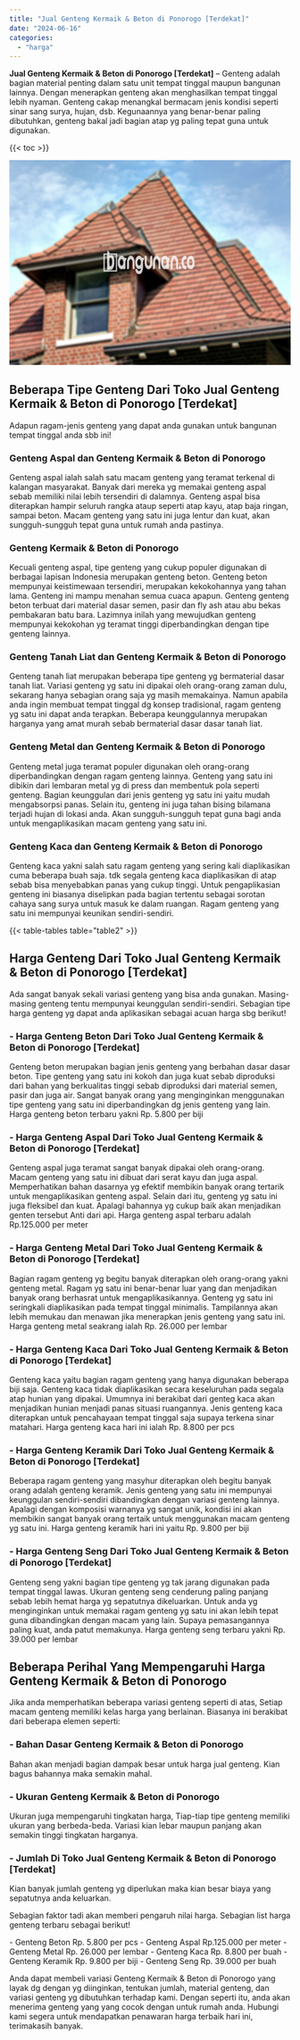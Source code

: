 ```yaml
---
title: "Jual Genteng Kermaik & Beton di Ponorogo [Terdekat]"
date: "2024-06-16"
categories: 
  - "harga"
---
```


**Jual Genteng Kermaik & Beton di Ponorogo \[Terdekat\]** – Genteng adalah bagian material penting dalam satu unit tempat tinggal maupun bangunan lainnya. Dengan menerapkan genteng akan menghasilkan tempat tinggal lebih nyaman. Genteng cakap menangkal bermacam jenis kondisi seperti sinar sang surya, hujan, dsb. Kegunaannya yang benar-benar paling dibutuhkan, genteng bakal jadi bagian atap yg paling tepat guna untuk digunakan.

{{< toc >}}

![Jual Genteng Kermaik & Beton di Ponorogo [Terdekat]](/images/genteng-minimalis-murah23.png)

## Beberapa Tipe Genteng Dari Toko Jual Genteng Kermaik & Beton di Ponorogo \[Terdekat\]

Adapun ragam-jenis genteng yang dapat anda gunakan untuk bangunan tempat tinggal anda sbb ini!

### Genteng Aspal dan Genteng Kermaik & Beton di Ponorogo

Genteng aspal ialah salah satu macam genteng yang teramat terkenal di kalangan masyarakat. Banyak dari mereka yg memakai genteng aspal sebab memiliki nilai lebih tersendiri di dalamnya. Genteng aspal bisa diterapkan hampir seluruh rangka ataup seperti atap kayu, atap baja ringan, sampai beton. Macam genteng yang satu ini juga lentur dan kuat, akan sungguh-sungguh tepat guna untuk rumah anda pastinya.

### Genteng Kermaik & Beton di Ponorogo

Kecuali genteng aspal, tipe genteng yang cukup populer digunakan di berbagai lapisan Indonesia merupakan genteng beton. Genteng beton mempunyai keistimewaan tersendiri, merupakan kekokohannya yang tahan lama. Genteng ini mampu menahan semua cuaca apapun. Genteng genteng beton terbuat dari material dasar semen, pasir dan fly ash atau abu bekas pembakaran batu bara. Lazimnya inilah yang mewujudkan genteng mempunyai kekokohan yg teramat tinggi diperbandingkan dengan tipe genteng lainnya.

### Genteng Tanah Liat dan Genteng Kermaik & Beton di Ponorogo

Genteng tanah liat merupakan beberapa tipe genteng yg bermaterial dasar tanah liat. Variasi genteng yg satu ini dipakai oleh orang-orang zaman dulu, sekarang hanya sebagian orang saja yg masih memakainya. Namun apabila anda ingin membuat tempat tinggal dg konsep tradisional, ragam genteng yg satu ini dapat anda terapkan. Beberapa keunggulannya merupakan harganya yang amat murah sebab bermaterial dasar dasar tanah liat.

### Genteng Metal dan Genteng Kermaik & Beton di Ponorogo

Genteng metal juga teramat populer digunakan oleh orang-orang diperbandingkan dengan ragam genteng lainnya. Genteng yang satu ini dibikin dari lembaran metal yg di press dan membentuk pola seperti genteng. Bagian keunggulan dari jenis genteng yg satu ini yaitu mudah mengabsorpsi panas. Selain itu, genteng ini juga tahan bising bilamana terjadi hujan di lokasi anda. Akan sungguh-sungguh tepat guna bagi anda untuk mengaplikasikan macam genteng yang satu ini.

### Genteng Kaca dan Genteng Kermaik & Beton di Ponorogo

Genteng kaca yakni salah satu ragam genteng yang sering kali diaplikasikan cuma beberapa buah saja. tdk segala genteng kaca diaplikasikan di atap sebab bisa menyebabkan panas yang cukup tinggi. Untuk pengaplikasian genteng ini biasanya diselipkan pada bagian tertentu sebagai sorotan cahaya sang surya untuk masuk ke dalam ruangan. Ragam genteng yang satu ini mempunyai keunikan sendiri-sendiri.

{{< table-tables table="table2" >}}

## Harga Genteng Dari Toko Jual Genteng Kermaik & Beton di Ponorogo \[Terdekat\]

Ada sangat banyak sekali variasi genteng yang bisa anda gunakan. Masing-masing genteng tentu mempunyai keunggulan sendiri-sendiri. Sebagian tipe harga genteng yg dapat anda aplikasikan sebagai acuan harga sbg berikut!

### \- Harga Genteng Beton Dari Toko Jual Genteng Kermaik & Beton di Ponorogo \[Terdekat\]

Genteng beton merupakan bagian jenis genteng yang berbahan dasar dasar beton. Tipe genteng yang satu ini kokoh dan juga kuat sebab diproduksi dari bahan yang berkualitas tinggi sebab diproduksi dari material semen, pasir dan juga air. Sangat banyak orang yang menginginkan menggunakan tipe genteng yang satu ini diperbandingkan dg jenis genteng yang lain. Harga genteng beton terbaru yakni Rp. 5.800 per biji

### \- Harga Genteng Aspal Dari Toko Jual Genteng Kermaik & Beton di Ponorogo \[Terdekat\]

Genteng aspal juga teramat sangat banyak dipakai oleh orang-orang. Macam genteng yang satu ini dibuat dari serat kayu dan juga aspal. Memperhatikan bahan dasarnya yg efektif membikin banyak orang tertarik untuk mengaplikasikan genteng aspal. Selain dari itu, genteng yg satu ini juga fleksibel dan kuat. Apalagi bahannya yg cukup baik akan menjadikan genten tersebut Anti dari api. Harga genteng aspal terbaru adalah Rp.125.000 per meter

### \- Harga Genteng Metal Dari Toko Jual Genteng Kermaik & Beton di Ponorogo \[Terdekat\]

Bagian ragam genteng yg begitu banyak diterapkan oleh orang-orang yakni genteng metal. Ragam yg satu ini benar-benar luar yang dan menjadikan banyak orang berhasrat untuk mengaplikasikannya. Genteng yg satu ini seringkali diaplikasikan pada tempat tinggal minimalis. Tampilannya akan lebih memukau dan menawan jika menerapkan jenis genteng yang satu ini. Harga genteng metal seakrang ialah Rp. 26.000 per lembar

### \- Harga Genteng Kaca Dari Toko Jual Genteng Kermaik & Beton di Ponorogo \[Terdekat\]

Genteng kaca yaitu bagian ragam genteng yang hanya digunakan beberapa biji saja. Genteng kaca tidak diaplikasikan secara keseluruhan pada segala atap hunian yang dipakai. Umumnya ini berakibat dari genteg kaca akan menjadikan hunian menjadi panas situasi ruangannya. Jenis genteng kaca diterapkan untuk pencahayaan tempat tinggal saja supaya terkena sinar matahari. Harga genteng kaca hari ini ialah Rp. 8.800 per pcs

### \- Harga Genteng Keramik Dari Toko Jual Genteng Kermaik & Beton di Ponorogo \[Terdekat\]

Beberapa ragam genteng yang masyhur diterapkan oleh begitu banyak orang adalah genteng keramik. Jenis genteng yang satu ini mempunyai keunggulan sendiri-sendiri dibandingkan dengan variasi genteng lainnya. Apalagi dengan komposisi warnanya yg sangat unik, kondisi ini akan membikin sangat banyak orang tertaik untuk menggunakan macam genteng yg satu ini. Harga genteng keramik hari ini yaitu Rp. 9.800 per biji

### \- Harga Genteng Seng Dari Toko Jual Genteng Kermaik & Beton di Ponorogo \[Terdekat\]

Genteng seng yakni bagian tipe genteng yg tak jarang digunakan pada tempat tinggal lawas. Ukuran genteng seng cenderung paling panjang sebab lebih hemat harga yg sepatutnya dikeluarkan. Untuk anda yg menginginkan untuk memakai ragam genteng yg satu ini akan lebih tepat guna dibandingkan dengan macam yang lain. Supaya pemasangannya paling kuat, anda patut memakunya. Harga genteng seng terbaru yakni Rp. 39.000 per lembar

## Beberapa Perihal Yang Mempengaruhi Harga Genteng Kermaik & Beton di Ponorogo

Jika anda memperhatikan beberapa variasi genteng seperti di atas, Setiap macam genteng memiliki kelas harga yang berlainan. Biasanya ini berakibat dari beberapa elemen seperti:

### \- Bahan Dasar Genteng Kermaik & Beton di Ponorogo

Bahan akan menjadi bagian dampak besar untuk harga jual genteng. Kian bagus bahannya maka semakin mahal.

### \- Ukuran Genteng Kermaik & Beton di Ponorogo

Ukuran juga mempengaruhi tingkatan harga, Tiap-tiap tipe genteng memiliki ukuran yang berbeda-beda. Variasi kian lebar maupun panjang akan semakin tinggi tingkatan harganya.

### \- Jumlah Di Toko Jual Genteng Kermaik & Beton di Ponorogo \[Terdekat\]

Kian banyak jumlah genteng yg diperlukan maka kian besar biaya yang sepatutnya anda keluarkan.

Sebagian faktor tadi akan memberi pengaruh nilai harga. Sebagian list harga genteng terbaru sebagai berikut!

\- Genteng Beton Rp. 5.800 per pcs - Genteng Aspal Rp.125.000 per meter - Genteng Metal Rp. 26.000 per lembar - Genteng Kaca Rp. 8.800 per buah - Genteng Keramik Rp. 9.800 per biji - Genteng Seng Rp. 39.000 per buah

Anda dapat membeli variasi Genteng Kermaik & Beton di Ponorogo yang layak dg dengan yg diinginkan, tentukan jumlah, material genteng, dan variasi genteng yg dibutuhkan terhadap kami. Dengan seperti itu, anda akan menerima genteng yang yang cocok dengan untuk rumah anda. Hubungi kami segera untuk mendapatkan penawaran harga terbaik hari ini, terimakasih banyak.

